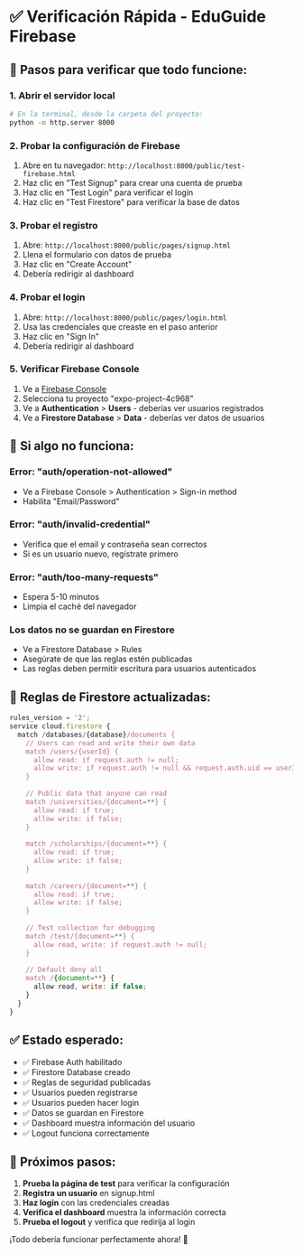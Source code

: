 # ✅ Verificación Rápida - EduGuide Firebase

## 🚀 Pasos para verificar que todo funcione:

### 1. **Abrir el servidor local**
```bash
# En la terminal, desde la carpeta del proyecto:
python -m http.server 8000
```

### 2. **Probar la configuración de Firebase**
1. Abre en tu navegador: `http://localhost:8000/public/test-firebase.html`
2. Haz clic en "Test Signup" para crear una cuenta de prueba
3. Haz clic en "Test Login" para verificar el login
4. Haz clic en "Test Firestore" para verificar la base de datos

### 3. **Probar el registro**
1. Abre: `http://localhost:8000/public/pages/signup.html`
2. Llena el formulario con datos de prueba
3. Haz clic en "Create Account"
4. Debería redirigir al dashboard

### 4. **Probar el login**
1. Abre: `http://localhost:8000/public/pages/login.html`
2. Usa las credenciales que creaste en el paso anterior
3. Haz clic en "Sign In"
4. Debería redirigir al dashboard

### 5. **Verificar Firebase Console**
1. Ve a [Firebase Console](https://console.firebase.google.com/)
2. Selecciona tu proyecto "expo-project-4c968"
3. Ve a **Authentication** > **Users** - deberías ver usuarios registrados
4. Ve a **Firestore Database** > **Data** - deberías ver datos de usuarios

## 🔧 Si algo no funciona:

### **Error: "auth/operation-not-allowed"**
- Ve a Firebase Console > Authentication > Sign-in method
- Habilita "Email/Password"

### **Error: "auth/invalid-credential"**
- Verifica que el email y contraseña sean correctos
- Si es un usuario nuevo, regístrate primero

### **Error: "auth/too-many-requests"**
- Espera 5-10 minutos
- Limpia el caché del navegador

### **Los datos no se guardan en Firestore**
- Ve a Firestore Database > Rules
- Asegúrate de que las reglas estén publicadas
- Las reglas deben permitir escritura para usuarios autenticados

## 📝 Reglas de Firestore actualizadas:

```javascript
rules_version = '2';
service cloud.firestore {
  match /databases/{database}/documents {
    // Users can read and write their own data
    match /users/{userId} {
      allow read: if request.auth != null;
      allow write: if request.auth != null && request.auth.uid == userId;
    }
    
    // Public data that anyone can read
    match /universities/{document=**} {
      allow read: if true;
      allow write: if false;
    }
    
    match /scholarships/{document=**} {
      allow read: if true;
      allow write: if false;
    }
    
    match /careers/{document=**} {
      allow read: if true;
      allow write: if false;
    }
    
    // Test collection for debugging
    match /test/{document=**} {
      allow read, write: if request.auth != null;
    }
    
    // Default deny all
    match /{document=**} {
      allow read, write: if false;
    }
  }
}
```

## ✅ Estado esperado:

- ✅ Firebase Auth habilitado
- ✅ Firestore Database creado
- ✅ Reglas de seguridad publicadas
- ✅ Usuarios pueden registrarse
- ✅ Usuarios pueden hacer login
- ✅ Datos se guardan en Firestore
- ✅ Dashboard muestra información del usuario
- ✅ Logout funciona correctamente

## 🎯 Próximos pasos:

1. **Prueba la página de test** para verificar la configuración
2. **Registra un usuario** en signup.html
3. **Haz login** con las credenciales creadas
4. **Verifica el dashboard** muestra la información correcta
5. **Prueba el logout** y verifica que redirija al login

¡Todo debería funcionar perfectamente ahora! 🚀
